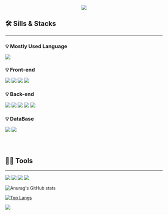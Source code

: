 
<p align='center'>
    <img src="https://capsule-render.vercel.app/api?type=waving&color=auto&height=300&section=header&text=Welcome&fontSize=90&animation=fadeIn&fontAlignY=38&desc=hongdahyeon's%20GitHub%20Profile&descAlignY=51&descAlign=62"/>
</p>


## 🛠️ Sills & Stacks
---

### 💡 Mostly Used Language

<img src="https://img.shields.io/badge/Java-007396?style=flat-square&logo=openjdk&logoColor=white"/>


### 💡 Front-end

<img src="https://img.shields.io/badge/JavaScript-F7DF1E?style=flat-square&logo=JavaScript&logoColor=white"/> <img src="https://img.shields.io/badge/html5-E34F26?style=flat-square&logo=html5&logoColor=white"/> <img src="https://img.shields.io/badge/css-1572B6?style=flat-square&logo=css3&logoColor=white"/> <img src="https://img.shields.io/badge/thymeleaf-005F0F?style=flat-square&logo=thymeleaf&logoColor=white"/>  



### 💡 Back-end

<img src="https://img.shields.io/badge/spring%20boot-6DB33F?style=flat-square&logo=springboot&logoColor=white"/>  <img src="https://img.shields.io/badge/spring%20security-6DB33F?style=flat-square&logo=springboot&logoColor=white"/>  <img src="https://img.shields.io/badge/apache%20tomcat-F8DC75?style=flat-square&logo=springboot&logoColor=white"/> <img src="https://img.shields.io/badge/jsp-007396?style=flat-square&logo=openjdk&logoColor=white"/>  <img src="https://img.shields.io/badge/jpa-6DB33F?style=flat-square&logo=springboot&logoColor=white"/>   


### 💡 DataBase

<img src="https://img.shields.io/badge/postgresql-4169E1?style=flat-square&logo=postgresql&logoColor=white"/>  <img src="https://img.shields.io/badge/MySQL-4479A1?style=flat-square&logo=MySQL&logoColor=white"/>

<br/><br/>

## 💪🏼 Tools 
---

 <img src="https://img.shields.io/badge/Visual Studio Code-007ACC?style=flat-square&logo=Visual Studio Code&logoColor=white"/> <img src="https://img.shields.io/badge/GitHub-181717?style=flat-square&logo=GitHub&logoColor=white"/> <img src="https://img.shields.io/badge/Eclipse IDE-2C2255?style=flat-square&logo=Eclipse IDE&logoColor=white"/> <img src="https://img.shields.io/badge/IntelliJ IDEA-000000?style=flat-square&logo=IntelliJ IDEA&logoColor=white"/> 


<!--
 
**hongdahyeon/hongdahyeon** is a ✨ _special_ ✨ repository because its `README.md` (this file) appears on your GitHub profile.

Here are some ideas to get you started:

- 🔭 I’m currently working on ...
- 🌱 I’m currently learning ...
- 👯 I’m looking to collaborate on ...
- 🤔 I’m looking for help with ...
- 💬 Ask me about ...
- 📫 How to reach me: ...
- 😄 Pronouns: ...
- ⚡ Fun fact: ...
-->


![Anurag's GitHub stats](https://github-readme-stats.vercel.app/api?username=hongdahyeon&theme=dark&show_icons=true)

[![Top Langs](https://github-readme-stats.vercel.app/api/top-langs/?username=hongdahyeon)](https://github.com/anuraghazra/github-readme-stats)

<img src="https://capsule-render.vercel.app/api?type=waving&color=BDBDC8&height=150&section=footer" />

